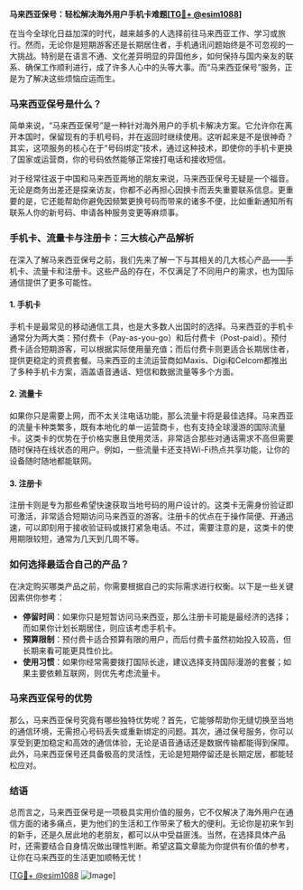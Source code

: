 **马来西亚保号：轻松解决海外用户手机卡难题[[TG💪+ @esim1088](https://t.me/s/esim1088)]**

在当今全球化日益加深的时代，越来越多的人选择前往马来西亚工作、学习或旅行。然而，无论你是短期游客还是长期居住者，手机通讯问题始终是不可忽视的一大挑战。特别是在语言不通、文化差异明显的异国他乡，如何保持与国内亲友的联系、确保工作顺利进行，成了许多人心中的头等大事。而“马来西亚保号”服务，正是为了解决这些烦恼应运而生。

### 马来西亚保号是什么？

简单来说，“马来西亚保号”是一种针对海外用户的手机卡解决方案。它允许你在离开本国时，保留现有的手机号码，并在返回时继续使用。这听起来是不是很神奇？其实，这项服务的核心在于“号码绑定”技术，通过这种技术，即使你的手机卡更换了国家或运营商，你的号码依然能够正常接打电话和接收短信。

对于经常往返于中国和马来西亚两地的朋友来说，马来西亚保号无疑是一个福音。无论是商务出差还是探亲访友，你都不必再担心因换卡而丢失重要联系信息。更重要的是，它还能帮助你避免因频繁更换号码而带来的诸多不便，比如重新通知所有联系人你的新号码、申请各种服务变更等麻烦事。

### 手机卡、流量卡与注册卡：三大核心产品解析

在深入了解马来西亚保号之前，我们先来了解一下与其相关的几大核心产品——手机卡、流量卡和注册卡。这些产品的存在，不仅满足了不同用户的需求，也为国际通信提供了更多可能性。

#### 1. 手机卡

手机卡是最常见的移动通信工具，也是大多数人出国时的选择。马来西亚的手机卡通常分为两大类：预付费卡（Pay-as-you-go）和后付费卡（Post-paid）。预付费卡适合短期游客，可以根据实际使用量充值；而后付费卡则更适合长期居住者，提供更稳定的资费套餐。马来西亚的主流运营商如Maxis、Digi和Celcom都推出了多种手机卡方案，涵盖语音通话、短信和数据流量等多个方面。

#### 2. 流量卡

如果你只是需要上网，而不太关注电话功能，那么流量卡将是最佳选择。马来西亚的流量卡种类繁多，既有本地化的单一运营商卡，也有支持全球漫游的国际流量卡。这类卡的优势在于价格实惠且使用灵活，非常适合那些对通话需求不高但需要随时保持在线状态的用户。例如，一些流量卡还支持Wi-Fi热点共享功能，让你的设备随时随地都能联网。

#### 3. 注册卡

注册卡则是专为那些希望快速获取当地号码的用户设计的。这类卡无需身份验证即可激活，非常适合短期访问马来西亚的游客。注册卡的优点在于操作简便、开通迅速，可以即刻用于接收验证码或拨打紧急电话。不过，需要注意的是，这类卡的使用期限较短，通常为几天到几周不等。

### 如何选择最适合自己的产品？

在决定购买哪类产品之前，你需要根据自己的实际需求进行权衡。以下是一些关键因素供你参考：

- **停留时间**：如果你只是短暂访问马来西亚，那么注册卡可能是最经济的选择；而如果你计划长期居住，则应该考虑手机卡。
- **预算限制**：预付费卡适合预算有限的用户，而后付费卡虽然初始投入较高，但长期来看可能更具性价比。
- **使用习惯**：如果你经常需要拨打国际长途，建议选择支持国际漫游的套餐；如果主要依赖互联网，则优先考虑流量卡。

### 马来西亚保号的优势

那么，马来西亚保号究竟有哪些独特优势呢？首先，它能够帮助你无缝切换至当地的通信环境，无需担心号码丢失或重新绑定的问题。其次，通过保号服务，你可以享受到更加稳定和高效的通信体验，无论是语音通话还是数据传输都能得到保障。此外，马来西亚保号还具备极高的灵活性，无论是短期停留还是长期定居，都能轻松应对。

### 结语

总而言之，马来西亚保号是一项极具实用价值的服务，它不仅解决了海外用户在通信方面的诸多痛点，更为他们的生活和工作带来了极大的便利。无论你是初来乍到的新手，还是久居此地的老朋友，都可以从中受益匪浅。当然，在选择具体产品时，还需要结合自身情况做出理性判断。希望这篇文章能为你提供有价值的参考，让你在马来西亚的生活更加顺畅无忧！

[[TG💪+ @esim1088](https://t.me/s/esim1088) ![Image](https://i.postimg.cc/4NQfJmqS/Snipaste-2025-05-13-00-14-12.png)]